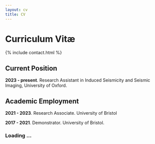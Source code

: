 ```yaml
---
layout: cv
title: CV
---
```


# Curriculum Vitæ

{% include contact.html %}

## Current Position
**2023 - present**. Research Assistant in Induced Seismicity and Seismic Imaging, University of Oxford. 

## Academic Employment

**2021 - 2023**. Research Associate. University of Bristol

**2017 - 2021**. Demonstrator. University of Bristol. 

### Loading ...

<!-- ## Section

Lorem ipsum dolor sit amet, consectetur adipiscing elit, sed do eiusmod tempor incididunt ut labore et dolore magna aliqua.

* Ut enim ad minim veniam
* Quis nostrud exercitation
* Ullamco laboris nisi
* Ut aliquip ex ea commodo consequat

### Subsection

Duis aute irure dolor in reprehenderit in voluptate velit esse cillum dolore eu fugiat nulla pariatur. Excepteur sint occaecat cupidatat non proident, sunt in culpa qui officia deserunt mollit anim id est laborum. -->
